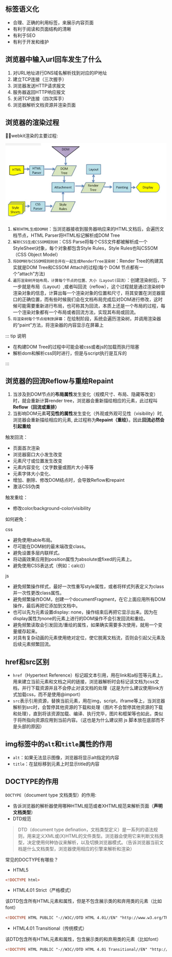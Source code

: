 ## 标签语义化

- 合理、正确的利用标签，来展示内容页面
- 有利于阅读和页面结构的清晰
- 有利于SEO
- 有利于开发和维护

## 浏览器中输入url回车发生了什么

1. 对URL地址进行DNS域名解析找到对应的IP地址
2. 建立TCP连接（三次握手）
3. 浏览器发送HTTP请求报文
4. 服务器返回HTTP响应报文
5. 关闭TCP连接（四次挥手）
6. 浏览器解析文档资源并渲染页面

## 浏览器的渲染过程

webkit渲染的主要过程:

![webkit渲染过程](../public/webkit-painting.png)

1. `解析HTML生成DOM树`：当浏览器接收到服务器响应来的HTML文档后，会遍历文档节点，HTML Parser将HTML标记解析成DOM Tree
2. `解析CSS生成CSSOM规则树`：CSS Parse将每个CSS文件都被解析成一个StyleSheet对象，每个对象都包含Style Rules，Style Rules也叫CSSOM（CSS Object Model）
3. `将DOM树与CSSOM规则树合并在一起生成RenderTree渲染树`：Render Tree的构建其实就是DOM Tree和CSSOM Attach的过程(每个 DOM 节点都有一个“attach”方法)
5. `遍历渲染树开始布局，计算每个节点的位置、大小（Layout(回流）`：创建渲染树后，下一步就是布局（Layout）,或者叫回流（reflow），这个过程就是通过渲染树中渲染对象的信息，计算出每一个渲染对象的位置和尺寸，将其安置在浏览器窗口的正确位置，而有些时候我们会在文档布局完成后对DOM进行修改，这时候可能需要重新进行布局，也可称其为回流，本质上还是一个布局的过程，每一个渲染对象都有一个布局或者回流方法，实现其布局或回流。
6. `将渲染树每个节点绘制到屏幕`：在绘制阶段，系统会遍历渲染树，并调用渲染器的“paint”方法，将渲染器的内容显示在屏幕上

::: tip 说明

- 在构建DOM Tree的过程中可能会被css或者js的加载而执行阻塞
- 解析dom和解析css同时进行，但是与script执行是互斥的

:::

## 浏览器的回流Reflow与重绘Repaint

1. 当涉及到DOM节点的**布局属性**发生变化（规模尺寸、布局、隐藏等改变）时，就会重新计算render tree，浏览器会重新描绘相应的元素，此过程叫**Reflow（回流或重排）**
2. 当影响DOM元素**可见性的属性**发生变化（外观或外观可见性（visibility）时, 浏览器会重新描绘相应的元素, 此过程称为**Repaint（重绘）**。因此**回流必然会引起重绘**

触发回流：
    
- 页面首次渲染
- 浏览器窗口大小发生改变
- 元素尺寸或位置发生改变
- 元素内容变化（文字数量或图片大小等等
- 元素字体大小变化、
- 增加、删除、修改DOM结点时，会导致Reflow和repaint
- 激活CSS伪类

触发重绘：
    
- 修改color/background-color/visibility

如何避免：

css

- 避免使用table布局。
- 尽可能在DOM树的最末端改变class。
- 避免设置多层内联样式。
- 将动画效果应用到position属性为absolute或fixed的元素上。
- 避免使用CSS表达式（例如：calc()）

js

- 避免频繁操作样式，最好一次性重写style属性，或者将样式列表定义为class并一次性更改class属性。
- 避免频繁操作DOM，创建一个documentFragment，在它上面应用所有DOM操作，最后再把它添加到文档中。
- 也可以先为元素设置display: none，操作结束后再把它显示出来。因为在display属性为none的元素上进行的DOM操作不会引发回流和重绘。
- 避免频繁读取会引发回流/重绘的属性，如果确实需要多次使用，就用一个变量缓存起来。
- 对具有复杂动画的元素使用绝对定位，使它脱离文档流，否则会引起父元素及后续元素频繁回流。

## href和src区别

- `href`（Hypertext Reference）标记超文本引用，用在link和a标签等元素上，用来建立当前元素和文档之间的链接，浏览器解析时会标记该文档为css文档，并行下载资源并且不会停止对该文档的处理（这是为什么建议使用link方式加载css，而不是使用@import）
- `src`表示引用资源，替换当前元素，用在img，script，iframe等上，当浏览器解析到src时，会暂停其他资源的下载和处理（图片不会暂停其他资源的下载和处理），直到将该资源加载、编译、执行完毕，图片和框架等也如此，类似于将所指向资源应用到当前内容。（这也是为什么建议把 js 脚本放在底部而不是头部的原因）

## img标签中的`alt`和`title`属性的作用

- `alt`：如果无法显示图像，浏览器将显示alt指定的内容
- `title`：在鼠标移到元素上时显示title的内容

## DOCTYPE的作用

`DOCTYPE`（document type 文档类型）的作用:
- 告诉浏览器的解析器使用哪种HTML规范或者XHTML规范来解析页面（**声明文档类型**）
- DTD规范

> DTD（document type defination，文档类型定义）是一系列的语法规则，用来定义XML或(X)HTML的文件类型。浏览器会使用它来判断文档类型，决定使用何种协议来解析，以及切换浏览器模式。（告诉浏览器当前文档是什么文档类型，浏览器使用相应的引擎来解析和渲染）
    
常见的DOCTYPE有哪些？
    
- HTML5
    
```html
<!DOCTYPE html>
```

- HTML4.01 Strict（严格模式）
    
该DTD包含所有HTML元素和属性，但是不包含展示类的和弃用类的元素（比如font）
    
```html
<!DOCTYPE HTML PUBLIC "-//W3C//DTD HTML 4.01//EN" "http://www.w3.org/TR/html4/strict.dtd">
```

- HTML4.01 Transitional（传统模式）

该DTD包含所有HTML元素和属性，包含展示类的和弃用类的元素（比如font）

```html
<!DOCTYPE HTML PUBLIC "-//W3C//DTD HTML 4.01 Transitional//EN" "http://www.w3.org/TR/html4/loose.dtd">
```